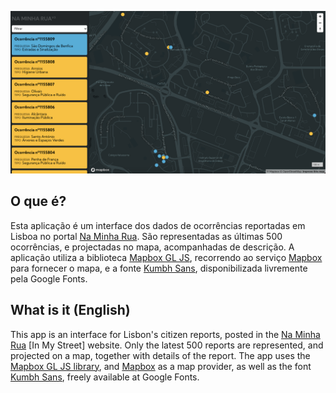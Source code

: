 ![App Preview](https://raw.githubusercontent.com/bubastis/ocorrencias-lx-mapa/master/preview.png?token=AF7VKIQ2B3WJ5GUMMNGSSOS7L2YN4)

## O que é?

Esta aplicação é um interface dos dados de ocorrências reportadas em Lisboa no portal [Na Minha Rua](https://naminharualx.cm-lisboa.pt/). São representadas as últimas 500 ocorrências, e projectadas no mapa, acompanhadas de descrição. A aplicação utiliza a biblioteca [Mapbox GL JS](https://github.com/mapbox/mapbox-gl-js), recorrendo ao serviço [Mapbox](https://www.mapbox.com/) para fornecer o mapa, e a fonte [Kumbh Sans](https://fonts.google.com/specimen/Kumbh+Sans), disponibilizada livremente pela Google Fonts.

## What is it (English)

This app is an interface for Lisbon's citizen reports, posted in the [Na Minha Rua](https://naminharualx.cm-lisboa.pt/) [In My Street] website. Only the latest 500 reports are represented, and projected on a map, together with details of the report. The app uses the [Mapbox GL JS library](https://github.com/mapbox/mapbox-gl-js), and [Mapbox](https://www.mapbox.com/) as a map provider, as well as the font [Kumbh Sans](https://fonts.google.com/specimen/Kumbh+Sans), freely available at Google Fonts.
